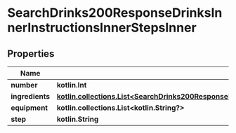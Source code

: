 
# SearchDrinks200ResponseDrinksInnerInstructionsInnerStepsInner

## Properties
| Name | Type | Description | Notes |
| ------------ | ------------- | ------------- | ------------- |
| **number** | **kotlin.Int** |  |  [optional] |
| **ingredients** | [**kotlin.collections.List&lt;SearchDrinks200ResponseDrinksInnerInstructionsInnerStepsInnerIngredientsInner&gt;**](SearchDrinks200ResponseDrinksInnerInstructionsInnerStepsInnerIngredientsInner.md) |  |  [optional] |
| **equipment** | **kotlin.collections.List&lt;kotlin.String?&gt;** |  |  [optional] |
| **step** | **kotlin.String** |  |  [optional] |




